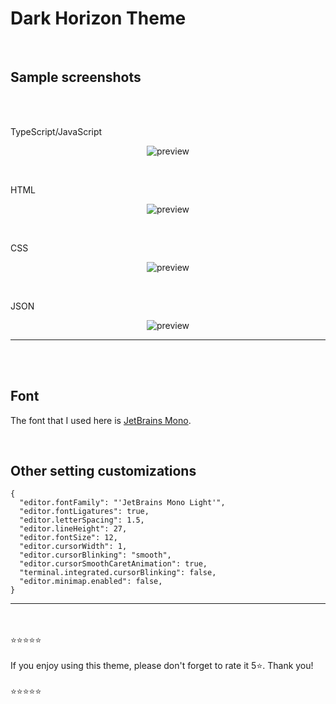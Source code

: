 # Dark Horizon Theme

<br/>

## Sample screenshots

<br/>
<br/>

TypeScript/JavaScript

<p align="center">
  <img alt="preview" src="https://i.ibb.co/tQC6gFL/Typescript.png"/>
</p>

<br/>

HTML

<p align="center">
  <img alt="preview" src="https://i.ibb.co/88PPRDD/HTML.png">
</p>

<br/>

CSS

<p align="center">
  <img alt="preview" src="https://i.ibb.co/x2MDhXd/CSS.png">
</p>

<br/>

JSON

<p align="center">
  <img alt="preview" src="https://i.ibb.co/XDT3RPH/JSON.png">
</p>

---

<br/>
<br/>

## Font

The font that I used here is [JetBrains Mono](https://www.jetbrains.com/lp/mono/).

<br/>

## Other setting customizations

```
{
  "editor.fontFamily": "'JetBrains Mono Light'",
  "editor.fontLigatures": true,
  "editor.letterSpacing": 1.5,
  "editor.lineHeight": 27,
  "editor.fontSize": 12,
  "editor.cursorWidth": 1,
  "editor.cursorBlinking": "smooth",
  "editor.cursorSmoothCaretAnimation": true,
  "terminal.integrated.cursorBlinking": false,
  "editor.minimap.enabled": false,
}
```

---

<br/>
<br/>
⭐⭐⭐⭐⭐
<br/>
<br/>
If you enjoy using this theme, please don't forget to rate it 5⭐. Thank you!
<br/>
<br/>
⭐⭐⭐⭐⭐
